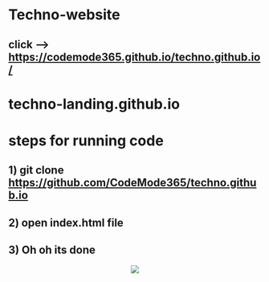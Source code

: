 # Techno-website  
## click --> https://codemode365.github.io/techno.github.io/
# techno-landing.github.io

 # steps for running code
## 1) git clone https://github.com/CodeMode365/techno.github.io
## 2) open index.html file 
## 3) Oh oh its done

<p align="center">
<img align="center" src="https://i.postimg.cc/R0j4cVgq/Techno-Landing.jpg" />
</p>
